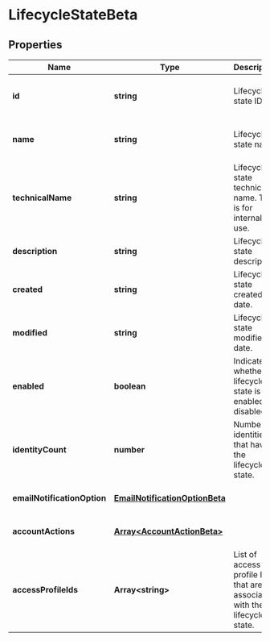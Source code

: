 # LifecycleStateBeta

## Properties

Name | Type | Description | Notes
------------ | ------------- | ------------- | -------------
**id** | **string** | Lifecycle state ID. | [optional] [readonly] [default to undefined]
**name** | **string** | Lifecycle state name. | [optional] [readonly] [default to undefined]
**technicalName** | **string** | Lifecycle state technical name. This is for internal use. | [optional] [readonly] [default to undefined]
**description** | **string** | Lifecycle state description. | [optional] [default to undefined]
**created** | **string** | Lifecycle state created date. | [optional] [readonly] [default to undefined]
**modified** | **string** | Lifecycle state modified date. | [optional] [readonly] [default to undefined]
**enabled** | **boolean** | Indicates whether the lifecycle state is enabled or disabled. | [optional] [default to false]
**identityCount** | **number** | Number of identities that have the lifecycle state. | [optional] [readonly] [default to undefined]
**emailNotificationOption** | [**EmailNotificationOptionBeta**](EmailNotificationOptionBeta.md) |  | [optional] [default to undefined]
**accountActions** | [**Array&lt;AccountActionBeta&gt;**](AccountActionBeta.md) |  | [optional] [default to undefined]
**accessProfileIds** | **Array&lt;string&gt;** | List of access-profile IDs that are associated with the lifecycle state. | [optional] [default to undefined]

